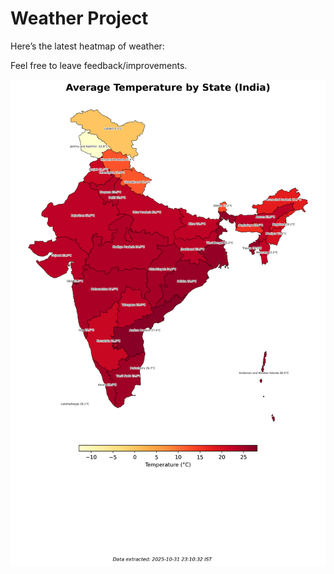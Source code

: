 # Weather Project

Here’s the latest heatmap of weather:

Feel free to leave feedback/improvements.

![India Heatmap](docs/assets/india_heatmap.png?v=04F492)
